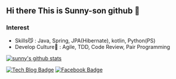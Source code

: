 ## Hi there This is Sunny-son github 👋

### Interest
- Skills:smirk_cat: : Java, Spring, JPA(Hibernate), kotlin, Python(PS)
- Develop Culture:palm_tree: : Agile, TDD, Code Review, Pair Programming


[![sunny's github stats](https://github-readme-stats.vercel.app/api?username=kses1010)](https://github.com/anuraghazra/github-readme-stats)

[![Tech Blog Badge](http://img.shields.io/badge/-Tech%20blog-black?style=flat-square&logo=github&link=https://sunny-son.space)](https://www.sunny-son.space/)
[![Facebook Badge](https://img.shields.io/badge/facebook-1877f2?style=flat-square&logo=facebook&logoColor=white&link=https://www.facebook.com/kses1010)](https://www.facebook.com/kses1010)

<!--
**kses1010/kses1010** is a ✨ _special_ ✨ repository because its `README.md` (this file) appears on your GitHub profile.

Here are some ideas to get you started:

- 🔭 I’m currently working on ...
- 🌱 I’m currently learning ...
- 👯 I’m looking to collaborate on ...
- 🤔 I’m looking for help with ...
- 💬 Ask me about ...
- 📫 How to reach me: ...
- 😄 Pronouns: ...
- ⚡ Fun fact: ...
-->
